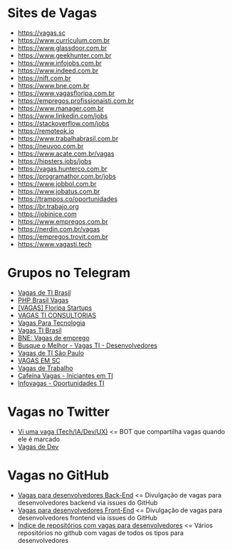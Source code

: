 # Sites de Vagas
- https://vagas.sc 
- https://www.curriculum.com.br 
- https://www.glassdoor.com.br 
- https://www.geekhunter.com.br 
- https://www.infojobs.com.br 
- https://www.indeed.com.br 
- https://nift.com.br 
- https://www.bne.com.br 
- https://www.vagasfloripa.com.br 
- https://empregos.profissionaisti.com.br 
- https://www.manager.com.br 
- https://www.linkedin.com/jobs 
- https://stackoverflow.com/jobs 
- https://remoteok.io 
- https://www.trabalhabrasil.com.br 
- https://neuvoo.com.br 
- https://www.acate.com.br/vagas
- https://hipsters.jobs/jobs
- https://vagas.hunterco.com.br
- https://programathor.com.br/jobs
- https://www.jobbol.com.br
- https://www.jobatus.com.br
- https://trampos.co/oportunidades
- https://br.trabajo.org
- https://jobinice.com
- https://www.empregos.com.br
- https://nerdin.com.br/vagas
- https://empregos.trovit.com.br
- https://www.vagasti.tech

# Grupos no Telegram
- [Vagas de TI Brasil](https://t.me/VagasBRTI)
- [PHP Brasil Vagas](https://t.me/phpbrasilvagas)
- [[VAGAS] Floripa Startups](https://t.me/vagasfloripastartups)
- [VAGAS TI CONSULTORIAS](https://t.me/vagas_consultoria_TI)
- [Vagas Para Tecnologia](https://t.me/VagasParaTecnologia)
- [Vagas TI Brasil](https://t.me/ti_vagas)
- [BNE: Vagas de emprego](https://t.me/bneempregos)
- [Busque o Melhor - Vagas TI - Desenvolvedores](https://t.me/busqueomelhor)
- [Vagas de TI São Paulo](https://t.me/vagas_ti_SP)
- [VAGAS EM SC](https://t.me/VAGASEMSC)
- [Vagas de Trabalho](https://t.me/vagasdetrabalho)
- [Cafeína Vagas - Iniciantes em TI](https://t.me/CafeinaVagas)
- [Infovagas - Oportunidades TI](https://t.me/infovagas_ti)

# Vagas no Twitter
- [Vi uma vaga (Tech/IA/Dev/UX)](https://twitter.com/viumavaga) <= BOT que compartilha vagas quando ele é marcado
- [Vagas de Dev](https://twitter.com/VagasDev)

# Vagas no GitHub
- [Vagas para desenvolvedores Back-End](https://github.com/backend-br/vagas/issues) <= Divulgação de vagas para desenvolvedores backend via issues do GitHub
- [Vagas para desenvolvedores Front-End](https://github.com/frontendbr/vagas/issues) <= Divulgação de vagas para desenvolvedores frontend via issues do GitHub
- [Índice de repositórios com vagas para desenvolvedores](https://github.com/topics/vagas-para-desenvolvedores) <= Vários repositórios no github com vagas de todos os tipos para desenvolvedores
